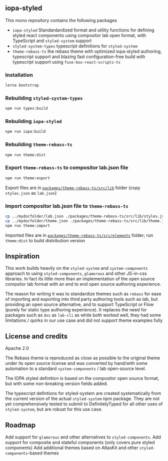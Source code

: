 ## iopa-styled

This mono repository contains the following packages
   - `iopa-styled` Standardardized format and utility functions for defining styled react components using compositor lab open format, with TypeScript and `styled-system` support
   - `styled-system-types` typescript definitions for `styled-system`
   - `theme-rebass-ts` the rebass theme with optimized iopa-styled authoring, typescript support and blazing fast configuration-free build with typescript support using `fuse-box-react-scripts-ts`

### Installation

```bash
lerna bootstrap
```


### Rebuilding `styled-system-types`

```bash
npm run types:build
```


### Rebuilding `iopa-styled`

```bash
npm run iopa:build
```

### Rebuilding `theme-rebass-ts`

```bash
npm run theme:dist
```

### Export `theme-rebass-ts` to compositor lab.json file

```bash
npm run theme:export
```

Export files are in [`packages/theme-rebass-ts/src/lib`](https://github.com/iopa-io/iopa-styled/blob/master/packages/theme-rebass-ts/src/lib/styles.json) folder (copy `styles.json` as `lab.json`)

### Import compositor lab.json file to `theme-rebass-ts`

```bash
cp ../mydocfolder/lab.json ./packages/theme-rebass-ts/src/lib/styles.json
cp ../mydocfolder/theme.json ./packages/theme-rebass-ts/src/lib/theme.json
npm run theme:import
```

Imported files are in [`packages/theme-rebass-ts/src/elements`](https://github.com/iopa-io/iopa-styled/tree/master/packages/theme-rebass-ts/src/elements) folder;  run `theme:dist` to build distribution version


## Inspiration

This work builds heavily on the `styled-system` and `system-components` approach to using `styled-components`, `glamorous` and other JS-in-css libraries.  In fact its little more than an implementation of the open source compsitor lab format with an end to end open source authoring experience.

The reason for writing it was to standardize themes such as `rebass` for ease of importing and exporting into third party authoring tools such as lab, but providing an open source alternative, and to support TypeScript or Flow (purely for static type authoring experience).  It replaces the need for packages such as `dxs` as `lab-cli` as while both worked well, they had some limitations / quirks in our use case and did not support theme examples fully

## License and credits

Apache 2.0

The Rebass theme is reproduced as close as possible to the original theme under its open source license and was converted by hand/with some automation to a standard `system-components` / lab open-source level.  

The IOPA styled definition is based on the compositor open source format, but with some non-breaking version fields added.

The typescript defintions for styled-system are created systematically from the current version of the actual `styled-system` npm package.   They are not yet comprehensively tested to submit to DefinitelyTyped for all other uses of `styled-system`, but are robust for this use case.

## Roadmap

Add support for `glamorous` and other alternatives to `styled-components`.
Add support for composite and stateful components (only covers pure styled components)
Add additional themes based on AtlasKit and other `styled-components`-based themes
